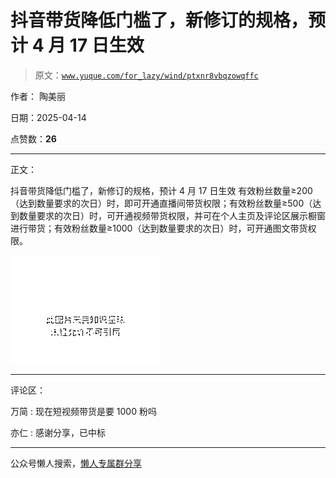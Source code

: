 # 抖音带货降低门槛了，新修订的规格，预计 4 月 17 日生效

> 原文：[`www.yuque.com/for_lazy/wind/ptxnr8vbqzowqffc`](https://www.yuque.com/for_lazy/wind/ptxnr8vbqzowqffc)

作者： 陶美丽

日期：2025-04-14

点赞数：**26**

* * *

正文：

抖音带货降低门槛了，新修订的规格，预计 4 月 17 日生效
有效粉丝数量≥200（达到数量要求的次日）时，即可开通直播间带货权限；有效粉丝数量≥500（达到数量要求的次日）时，可开通视频带货权限，并可在个人主页及评论区展示橱窗进行带货；有效粉丝数量≥1000（达到数量要求的次日）时，可开通图文带货权限。

![](img/e916a731900f94610e8477b14afcb68b.png "None")

* * *

评论区：

万简 : 现在短视频带货是要 1000 粉吗

亦仁 : 感谢分享，已中标

* * *

公众号懒人搜索，[懒人专属群分享](https://lazybook.fun/#/blog/group)